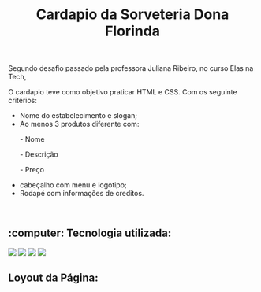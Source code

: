 <h1 align="center">Cardapio da Sorveteria Dona Florinda</h1>

<br />

<p>Segundo desafio passado pela professora Juliana Ribeiro, no curso Elas na Tech,  </p>
<p>O cardapio teve como objetivo praticar HTML e CSS. Com os seguinte critérios:</p>
<ul>
  <li>Nome do estabelecimento e slogan;</li>
   <li>Ao menos 3 produtos diferente com:
       <p>- Nome</p>
       <p>- Descrição</p>
       <p>- Preço</p>
    </li>
   <li>cabeçalho com menu e logotipo;</li>
   <li>Rodapé com informações de creditos.</li>
   </ul>

   <br />
<h2>:computer: Tecnologia utilizada:</h2>
<img src="https://img.shields.io/badge/HTML5-E34F26?style=for-the-badge&logo=html5&logoColor=white">
<img src="https://img.shields.io/badge/CSS3-1572B6?style=for-the-badge&logo=css3&logoColor=white">
<img src="https://img.shields.io/badge/GIT-E44C30?style=for-the-badge&logo=git&logoColor=white">
<img src="https://img.shields.io/badge/Visual_Studio_Code-0078D4?style=for-the-badge&logo=visual%20studio%20code&logoColor=white">

  <br />
  <h2>Loyout da Página:</h2>


